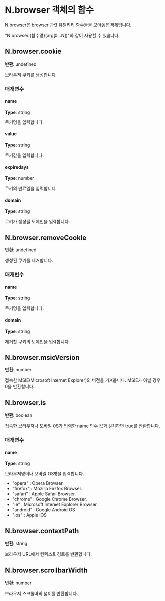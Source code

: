 # N.browser 객체의 함수

N.browser은 browser 관련 유틸리티 함수들을 모아놓은 객체입니다.

"N.browser.{함수명}(arg[0...N])"와 같이 사용할 수 있습니다.

## N.browser.cookie

**반환**: undefined

브라우저 쿠키를 생성합니다.

### 매개변수

#### name

**Type**: string

쿠키명을 입력합니다.

#### value

**Type**: string

쿠키값을 입력합니다.

#### expiredays

**Type**: number

쿠키의 만료일을 입력합니다.

#### domain

**Type**: string

쿠키가 생성될 도메인을 입력합니다.

## N.browser.removeCookie

**반환**: undefined

생성된 쿠키를 제거합니다.

### 매개변수

#### name

**Type**: string

쿠키명을 입력합니다.

#### domain

**Type**: string

제거할 쿠키의 도메인을 입력합니다.

## N.browser.msieVersion

**반환**: number

접속한 MSIE(Microsoft Internet Explorer)의 버전을 가져옵니다. MSIE가 아닐 경우 0을 반환합니다.

## N.browser.is

**반환**: boolean

접속한 브라우저나 모바일 OS가 입력한 name 인수 값과 일치하면 true를 반환합니다.

### 매개변수

#### name

**Type**: string

브라우저명이나 모바일 OS명을 입력합니다.

- "opera" : Opera Browser.
- "firefox" : Mozilla Firefox Browser.
- "safari" : Apple Safari Browser.
- "chrome" : Google Chrome Browser.
- "ie" : Microsoft Internet Explorer Browser.
- "android" : Google Android OS
- "ios" : Apple iOS

## N.browser.contextPath

**반환**: string

브라우저 URL에서 컨텍스트 경로를 반환합니다.

## N.browser.scrollbarWidth

**반환**: number

브라우저 스크롤바의 넓이를 반환합니다.
